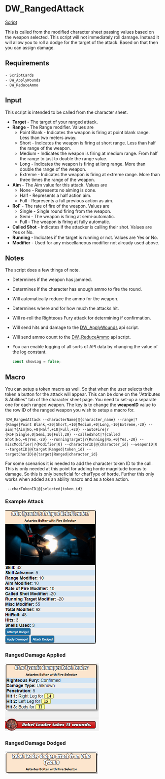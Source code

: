 # DW_RangedAttack

[Script](../scripts/DW_RangedAttack.js)

This is called from the modified character sheet passing values based on the weapon selected.  This script will not immediately roll damage.   Instead it will allow you to roll a dodge for the target of the attack.   Based on that then you can assign damage.

## Requirements

    - ScriptCards
    - DW_ApplyWounds
    - DW_ReduceAmmo

## Input

This script is intended to be called from the character sheet.

* **Target** - The target of your ranged attack.
* **Range** - The Range modifier.   Values are
  * Point Blank - Indicates the weapon is firing at point blank range.  Less than two meters away.
  * Short - Indicates the weapon is firing at short range.   Less than half the range of the weapon.
  * Medium - Indicates the weapon is firing at medium range.   From half the range to just to double the range value.
  * Long - Indicates the weapon is firing at long range.   More than double the range of the weapon.
  * Extreme - Indicates the weapon is firing at extreme range.   More than three times the range of the weapon.
* **Aim** - The Aim value for this attack.   Values are
  * None - Represents no aiming is done.
  * Half - Represents a half action aim.
  * Full - Represents a full previous action as aim.
* **RoF** - The rate of fire of the weapon. Values are
  * Single - Single round firing from the weapon.
  * Semi - The weapon is firing at semi-automatic.
  * Full - The weapon is firing at fully automatic.
* **Called Shot** - Indicates if the attacker is calling their shot.  Values are Yes or No.
* **Running** - Indicates if the target is running or not.  Values are Yes or No.
* **Modifier** - Used for any miscellaneous modifier not already used above.

## Notes

The script does a few things of note.

* Determines if the weapon has jammed.
* Determines if the character has enough ammo to fire the round.
* Will automatically reduce the ammo for the weapon.
* Determines where and for how much the attacks hit.
* Will re-roll the Righteous Fury attack for determining if confirmation.
* Will send hits and damage to the [DW_ApplyWounds](applywounds.md) api script.
* Will send ammo count to the [DW_ReduceAmmo](reduceammo.md) api script.
* You can enable logging of all sorts of API data by changing the value of the log constant.

    ```javascript
    const showLog = false;
    ```

## Macro

You can setup a token macro as well.   So that when the user selects their token a button for the attack will appear.  This can be done on the "Attributes & Abilities" tab of the character sheet page.   You need to set-up a separate one for each ranged weapon.  The key is to change the **weaponID** value to the row ID of the ranged weapon you wish to setup a macro for.

```
!DW_RangedAttack --characterName|@{character_name} --range|?{Range|Point Blank,+20|Short,+10|Medium,+0|Long,-10|Extreme,-20} --aim|?{Aim|No,+0|Half,+10|Full,+20} --autoFire|?{RoF|Single,0|Semi,10|Full,20} --calledShot|?{Called Shot|No,+0|Yes,-20} --runningTarget|?{Running|No,+0|Yes,-20} --miscModifier|?{Modifier|0} --characterID|@{character_id} --weaponID|0 --targetID|@{target|Ranged|token_id} --targetCharID|@{target|Ranged|character_id}
```

For some scenarios it is needed to add the character token ID to the call.   This is only needed at this point for adding horde magnitude bonus to damage.   So this is only beneficial for charType of horde.  Further this only works when added as an ability macro and as a token action.

```
 --charTokenID|@{selected|token_id}
```

### Example Attack

![ranged](images/ranged.png)

### Ranged Damage Applied

![ranged damage](images/ranged-damage.png)

### Ranged Damage Dodged

![ranged dodged](images/ranged-dodged.png)
